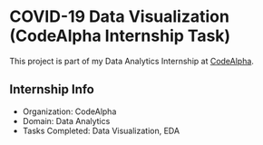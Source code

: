 # COVID-19 Data Visualization (CodeAlpha Internship Task)

This project is part of my Data Analytics Internship at [CodeAlpha](https://github.com/CodeAlpha-Tech).

## Internship Info
- Organization: CodeAlpha
- Domain: Data Analytics
- Tasks Completed: Data Visualization, EDA
